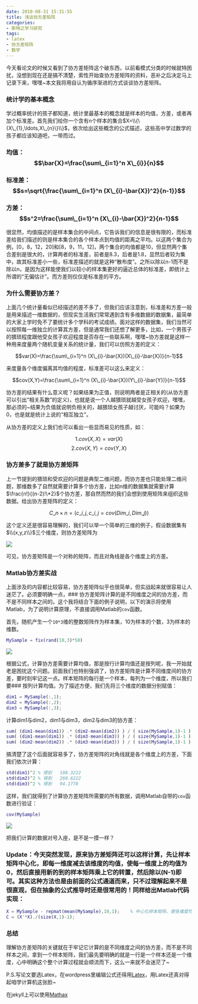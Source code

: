 ```yaml
---
date: 2010-08-31 15:31:55
title: 浅谈协方差矩阵
categories:
- 斯特之学习研究
tags:
- latex
- 协方差矩阵
- 数学
---
```


今天看论文的时候又看到了协方差矩阵这个破东西，以前看模式分类的时候就特困扰，没想到现在还是搞不清楚，索性开始查协方差矩阵的资料，恶补之后决定马上记录下来，嘿嘿~本文我将用自认为循序渐进的方式谈谈协方差矩阵。

### 统计学的基本概念

学过概率统计的孩子都知道，统计里最基本的概念就是样本的均值，方差，或者再加个标准差。首先我们给你一个含有n个样本的集合$X=\\{\{X\_{1},\ldots,X\_{n}\}\\}$，依次给出这些概念的公式描述，这些高中学过数学的孩子都应该知道吧，一带而过。

### 均值：$$\bar{X}=\frac{\sum\_{i=1}^n  X\_{i}}{n}$$
### 标准差：$$s=\sqrt{\frac{\sum\_{i=1}^n (X\_{i}-\bar{X})^2}{n-1}}$$
### 方差：$$s^2=\frac{\sum\_{i=1}^n (X\_{i}-\bar{X})^2}{n-1}$$

很显然，均值描述的是样本集合的中间点，它告诉我们的信息是很有限的，而标准差给我们描述的则是样本集合的各个样本点到均值的距离之平均。以这两个集合为例，\[0，8，12，20\]和\[8，9，11，12\]，两个集合的均值都是10，但显然两个集合差别是很大的，计算两者的标准差，前者是8.3，后者是1.8，显然后者较为集中，故其标准差小一些，标准差描述的就是这种“散布度”。之所以除以n-1而不是除以n，是因为这样能使我们以较小的样本集更好的逼近总体的标准差，即统计上所谓的“无偏估计”。而方差则仅仅是标准差的平方。

<!--more-->

### 为什么需要协方差？

上面几个统计量看似已经描述的差不多了，但我们应该注意到，标准差和方差一般是用来描述一维数据的，但现实生活我们常常遇到含有多维数据的数据集，最简单的大家上学时免不了要统计多个学科的考试成绩。面对这样的数据集，我们当然可以按照每一维独立的计算其方差，但是通常我们还想了解更多，比如，一个男孩子的猥琐程度跟他受女孩子欢迎程度是否存在一些联系啊，嘿嘿~协方差就是这样一种用来度量两个随机变量关系的统计量，我们可以仿照方差的定义：

$$var(X)=\frac{\sum\_{i=1}^n (X\_{i}-\bar{X})(X\_{i}-\bar{X})}{n-1}$$

来度量各个维度偏离其均值的程度，标准差可以这么来定义：

$$cov(X,Y)=\frac{\sum\_{i=1}^n (X\_{i}-\bar{X})(Y\_{i}-\bar{Y})}{n-1}$$

协方差的结果有什么意义呢？如果结果为正值，则说明两者是正相关的(从协方差可以引出“相关系数”的定义)，也就是说一个人越猥琐就越受女孩子欢迎，嘿嘿，那必须的~结果为负值就说明负相关的，越猥琐女孩子越讨厌，可能吗？如果为0，也是就是统计上说的“相互独立”。

从协方差的定义上我们也可以看出一些显而易见的性质，如：

$$1. cov(X,X)=var(X)$$
$$2. cov(X,Y)=cov(Y,X)$$

### 协方差多了就是协方差矩阵

上一节提到的猥琐和受欢迎的问题是典型二维问题，而协方差也只能处理二维问题，那维数多了自然就需要计算多个协方差，比如n维的数据集就需要计算$\frac{n!}{(n-2)!\*2}$个协方差，那自然而然的我们会想到使用矩阵来组织这些数据。给出协方差矩阵的定义：

$$C\_{n\times n}=(c\_{i,j},c\_{i,j}=cov(Dim\_{i},Dim\_{j}))$$

这个定义还是很容易理解的，我们可以举一个简单的三维的例子，假设数据集有$\\{x,y,z\\}$三个维度，则协方差矩阵为

![](http://pinkyjie-blog.qiniudn.com/images/covariance-1.jpg)

可见，协方差矩阵是一个对称的矩阵，而且对角线是各个维度上的方差。

### Matlab协方差实战

上面涉及的内容都比较容易，协方差矩阵似乎也很简单，但实战起来就很容易让人迷茫了。必须要明确一点，### 协方差矩阵计算的是不同维度之间的协方差，而不是不同样本之间的。这个我将结合下面的例子说明，以下的演示将使用Matlab，为了说明计算原理，不直接调用Matlab的`cov`函数。

首先，随机产生一个`10*3`维的整数矩阵作为样本集，10为样本的个数，3为样本的维数。

``` matlab
MySample = fix(rand(10,3)*50)
```

![](http://pinkyjie-blog.qiniudn.com/images/covariance-2.jpg)


根据公式，计算协方差需要计算均值，那是按行计算均值还是按列呢，我一开始就老是困扰这个问题。前面我们也特别强调了，协方差矩阵是计算不同维度间的协方差，要时刻牢记这一点。样本矩阵的每行是一个样本，每列为一个维度，所以我们要### 按列计算均值。为了描述方便，我们先将三个维度的数据分别赋值：


``` matlab
dim1 = MySample(:,1);
dim2 = MySample(:,2);
dim3 = MySample(:,3);
```

计算dim1与dim2，dim1与dim3，dim2与dim3的协方差：


``` matlab
sum( (dim1-mean(dim1)) .* (dim2-mean(dim2)) ) / ( size(MySample,1)-1 ) % 得到  74.5333
sum( (dim1-mean(dim1)) .* (dim3-mean(dim3)) ) / ( size(MySample,1)-1 ) % 得到  -10.0889
sum( (dim2-mean(dim2)) .* (dim3-mean(dim3)) ) / ( size(MySample,1)-1 ) % 得到  -106.4000
```

搞清楚了这个后面就容易多了，协方差矩阵的对角线就是各个维度上的方差，下面我们依次计算：


``` matlab
std(dim1)^2 % 得到   108.3222
std(dim2)^2 % 得到   260.6222
std(dim3)^2 % 得到   94.1778
```

这样，我们就得到了计算协方差矩阵所需要的所有数据，调用Matlab自带的`cov`函数进行验证：


``` matlab
cov(MySample)
```

![](http://pinkyjie-blog.qiniudn.com/images/covariance-3.jpg)


把我们计算的数据对号入座，是不是一摸一样？


### Update：今天突然发现，原来协方差矩阵还可以这样计算，先让样本矩阵中心化，即每一维度减去该维度的均值，使每一维度上的均值为0，然后直接用新的到的样本矩阵乘上它的转置，然后除以(N-1)即可。其实这种方法也是由前面的公式通道而来，只不过理解起来不是很直观，但在抽象的公式推导时还是很常用的！同样给出Matlab代码实现：


``` matlab
X = MySample - repmat(mean(MySample),10,1);    % 中心化样本矩阵，使各维度均值为0
C = (X'*X)./(size(X,1)-1);
```

### 总结


理解协方差矩阵的关键就在于牢记它计算的是不同维度之间的协方差，而不是不同样本之间，拿到一个样本矩阵，我们最先要明确的就是一行是一个样本还是一个维度，心中明确这个整个计算过程就会顺流而下，这么一来就不会迷茫了~


P.S.写论文要选Latex，在wordpress里编辑公式还得用[Latex](http://www.dutor.net/index.php/2010/05/wordpress-using-latex/)，用Latex还真对得起咱学计算机这张脸~

在jekyll上可以使用[Mathax](http://docs.mathjax.org/en/v1.1-latest/start.html)
